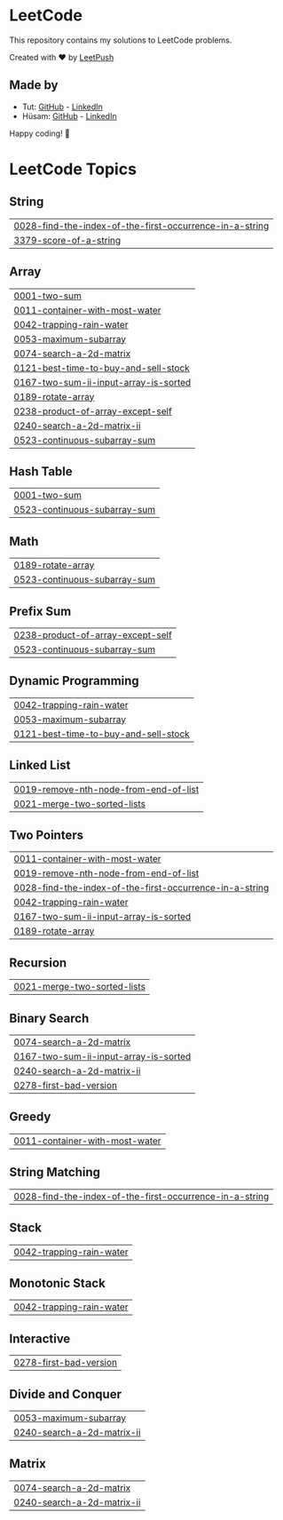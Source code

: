 # LeetCode

This repository contains my solutions to LeetCode problems.

Created with :heart: by [LeetPush](https://github.com/husamahmud/LeetPush)

 ## Made by 
 - Tut: [GitHub](https://github.com/TutTrue) - [LinkedIn](https://www.linkedin.com/in/mahmoud-hamdy-8b6825245/)
 - Hüsam: [GitHub](https://github.com/husamahmud) - [LinkedIn](https://www.linkedin.com/in/husamahmud/)

 Happy coding! 🚀
<!---LeetCode Topics Start-->
# LeetCode Topics
## String
|  |
| ------- |
| [0028-find-the-index-of-the-first-occurrence-in-a-string](https://github.com/aBHishekssoni/leetcode-DSA/tree/master/0028-find-the-index-of-the-first-occurrence-in-a-string) |
| [3379-score-of-a-string](https://github.com/aBHishekssoni/leetcode-DSA/tree/master/3379-score-of-a-string) |
## Array
|  |
| ------- |
| [0001-two-sum](https://github.com/aBHishekssoni/leetcode-DSA/tree/master/0001-two-sum) |
| [0011-container-with-most-water](https://github.com/aBHishekssoni/leetcode-DSA/tree/master/0011-container-with-most-water) |
| [0042-trapping-rain-water](https://github.com/aBHishekssoni/leetcode-DSA/tree/master/0042-trapping-rain-water) |
| [0053-maximum-subarray](https://github.com/aBHishekssoni/leetcode-DSA/tree/master/0053-maximum-subarray) |
| [0074-search-a-2d-matrix](https://github.com/aBHishekssoni/leetcode-DSA/tree/master/0074-search-a-2d-matrix) |
| [0121-best-time-to-buy-and-sell-stock](https://github.com/aBHishekssoni/leetcode-DSA/tree/master/0121-best-time-to-buy-and-sell-stock) |
| [0167-two-sum-ii-input-array-is-sorted](https://github.com/aBHishekssoni/leetcode-DSA/tree/master/0167-two-sum-ii-input-array-is-sorted) |
| [0189-rotate-array](https://github.com/aBHishekssoni/leetcode-DSA/tree/master/0189-rotate-array) |
| [0238-product-of-array-except-self](https://github.com/aBHishekssoni/leetcode-DSA/tree/master/0238-product-of-array-except-self) |
| [0240-search-a-2d-matrix-ii](https://github.com/aBHishekssoni/leetcode-DSA/tree/master/0240-search-a-2d-matrix-ii) |
| [0523-continuous-subarray-sum](https://github.com/aBHishekssoni/leetcode-DSA/tree/master/0523-continuous-subarray-sum) |
## Hash Table
|  |
| ------- |
| [0001-two-sum](https://github.com/aBHishekssoni/leetcode-DSA/tree/master/0001-two-sum) |
| [0523-continuous-subarray-sum](https://github.com/aBHishekssoni/leetcode-DSA/tree/master/0523-continuous-subarray-sum) |
## Math
|  |
| ------- |
| [0189-rotate-array](https://github.com/aBHishekssoni/leetcode-DSA/tree/master/0189-rotate-array) |
| [0523-continuous-subarray-sum](https://github.com/aBHishekssoni/leetcode-DSA/tree/master/0523-continuous-subarray-sum) |
## Prefix Sum
|  |
| ------- |
| [0238-product-of-array-except-self](https://github.com/aBHishekssoni/leetcode-DSA/tree/master/0238-product-of-array-except-self) |
| [0523-continuous-subarray-sum](https://github.com/aBHishekssoni/leetcode-DSA/tree/master/0523-continuous-subarray-sum) |
## Dynamic Programming
|  |
| ------- |
| [0042-trapping-rain-water](https://github.com/aBHishekssoni/leetcode-DSA/tree/master/0042-trapping-rain-water) |
| [0053-maximum-subarray](https://github.com/aBHishekssoni/leetcode-DSA/tree/master/0053-maximum-subarray) |
| [0121-best-time-to-buy-and-sell-stock](https://github.com/aBHishekssoni/leetcode-DSA/tree/master/0121-best-time-to-buy-and-sell-stock) |
## Linked List
|  |
| ------- |
| [0019-remove-nth-node-from-end-of-list](https://github.com/aBHishekssoni/leetcode-DSA/tree/master/0019-remove-nth-node-from-end-of-list) |
| [0021-merge-two-sorted-lists](https://github.com/aBHishekssoni/leetcode-DSA/tree/master/0021-merge-two-sorted-lists) |
## Two Pointers
|  |
| ------- |
| [0011-container-with-most-water](https://github.com/aBHishekssoni/leetcode-DSA/tree/master/0011-container-with-most-water) |
| [0019-remove-nth-node-from-end-of-list](https://github.com/aBHishekssoni/leetcode-DSA/tree/master/0019-remove-nth-node-from-end-of-list) |
| [0028-find-the-index-of-the-first-occurrence-in-a-string](https://github.com/aBHishekssoni/leetcode-DSA/tree/master/0028-find-the-index-of-the-first-occurrence-in-a-string) |
| [0042-trapping-rain-water](https://github.com/aBHishekssoni/leetcode-DSA/tree/master/0042-trapping-rain-water) |
| [0167-two-sum-ii-input-array-is-sorted](https://github.com/aBHishekssoni/leetcode-DSA/tree/master/0167-two-sum-ii-input-array-is-sorted) |
| [0189-rotate-array](https://github.com/aBHishekssoni/leetcode-DSA/tree/master/0189-rotate-array) |
## Recursion
|  |
| ------- |
| [0021-merge-two-sorted-lists](https://github.com/aBHishekssoni/leetcode-DSA/tree/master/0021-merge-two-sorted-lists) |
## Binary Search
|  |
| ------- |
| [0074-search-a-2d-matrix](https://github.com/aBHishekssoni/leetcode-DSA/tree/master/0074-search-a-2d-matrix) |
| [0167-two-sum-ii-input-array-is-sorted](https://github.com/aBHishekssoni/leetcode-DSA/tree/master/0167-two-sum-ii-input-array-is-sorted) |
| [0240-search-a-2d-matrix-ii](https://github.com/aBHishekssoni/leetcode-DSA/tree/master/0240-search-a-2d-matrix-ii) |
| [0278-first-bad-version](https://github.com/aBHishekssoni/leetcode-DSA/tree/master/0278-first-bad-version) |
## Greedy
|  |
| ------- |
| [0011-container-with-most-water](https://github.com/aBHishekssoni/leetcode-DSA/tree/master/0011-container-with-most-water) |
## String Matching
|  |
| ------- |
| [0028-find-the-index-of-the-first-occurrence-in-a-string](https://github.com/aBHishekssoni/leetcode-DSA/tree/master/0028-find-the-index-of-the-first-occurrence-in-a-string) |
## Stack
|  |
| ------- |
| [0042-trapping-rain-water](https://github.com/aBHishekssoni/leetcode-DSA/tree/master/0042-trapping-rain-water) |
## Monotonic Stack
|  |
| ------- |
| [0042-trapping-rain-water](https://github.com/aBHishekssoni/leetcode-DSA/tree/master/0042-trapping-rain-water) |
## Interactive
|  |
| ------- |
| [0278-first-bad-version](https://github.com/aBHishekssoni/leetcode-DSA/tree/master/0278-first-bad-version) |
## Divide and Conquer
|  |
| ------- |
| [0053-maximum-subarray](https://github.com/aBHishekssoni/leetcode-DSA/tree/master/0053-maximum-subarray) |
| [0240-search-a-2d-matrix-ii](https://github.com/aBHishekssoni/leetcode-DSA/tree/master/0240-search-a-2d-matrix-ii) |
## Matrix
|  |
| ------- |
| [0074-search-a-2d-matrix](https://github.com/aBHishekssoni/leetcode-DSA/tree/master/0074-search-a-2d-matrix) |
| [0240-search-a-2d-matrix-ii](https://github.com/aBHishekssoni/leetcode-DSA/tree/master/0240-search-a-2d-matrix-ii) |
<!---LeetCode Topics End-->